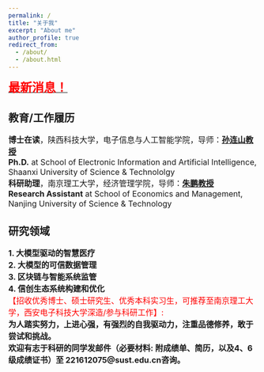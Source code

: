 ```yaml
---
permalink: /
title: "关于我"
excerpt: "About me"
author_profile: true
redirect_from: 
  - /about/
  - /about.html
---
```


<a href="https://lddlq.github.io/diandong-liu//News/"><font size="5"><font color="red"><b>最新消息！</b></font></font></a>

## 教育/工作履历
<font size="3">

<b>博士在读</b>，陕西科技大学，电子信息与人工智能学院，导师：<a href="https://dianzhi.www.sust.edu.cn/info/4667/37842.htm" target="_blank"><b>孙连山教授</b></a><br>
<b>Ph.D.</b> at School of Electronic Information and Artificial Intelligence, Shaanxi University of Science & Technololgy<br>
<b>科研助理</b>，南京理工大学，经济管理学院，导师：<a href="https://teacher.njust.edu.cn/jjgl/zp/list.htm" target="_blank"><b>朱鹏教授</b></a><br>
<b>Research Assistant</b> at School of Economics and Management, Nanjing University of Science & Technology<br>
</font>

## 研究领域
<font size="3">
<b>1.  大模型驱动的智慧医疗</b> <br>
<b>2.  大模型的可信数据管理</b> <br>
<b>3.  区块链与智能系统监管</b> <br>
<b>4.  信创生态系统构建和优化</b><br>
<font color="red">【招收优秀博士、硕士研究生、优秀本科实习生，可推荐至南京理工大学，西安电子科技大学深造/参与科研工作】:</font><br>
<b>为人踏实努力，上进心强，有强烈的自我驱动力，注重品德修养，敢于尝试和挑战。</b><br>
<b>欢迎有志于科研的同学发邮件（必要材料: 附成绩单、简历，以及4、6级成绩证书）至 221612075@sust.edu.cn咨询。</b><br>
</font>



<!-- ---
permalink: /
title: "Zhe Zhou"
excerpt: "About me"
author_profile: true
redirect_from: 
  - /about/
  - /about.html
---

<b>客座学生 (2023.2 - 至今)</b>，中国科学院计算技术研究所，处理器芯片全国重点实验室<br>
Guest Student at <b>State Key Laboratory of Processors</b>, <b>ICT</b><br>
Supervisor: <b>Hang Lu</b><br>
<b>博士研究生 (2021.9 - 至今)</b>，东南大学，网络空间安全<br>
Ph.D. at <b>School of Cyber Science and Engineering</b>, Southeast University <b>(SEU)</b><br>
Supervisor: [<b>Fei Tong</b>](https://cyber.seu.edu.cn/_s303/tf4/list.psp)<br>
<b>本科 (2017.9 - 2021.6)</b>，南京邮电大学，信息科技英才班<br>
B.E. at <b>Bell Honors School</b>, Nanjing University of Posts and Telecommunications <b>(NJUPT)</b>

**感兴趣的方向：处理器微架构安全~~民科~~，隐私计算加速器，AI加速器/处理器** -->

